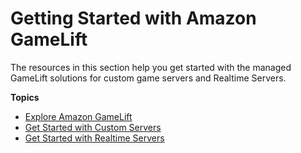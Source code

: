 # Getting Started with Amazon GameLift<a name="getting-started-intro"></a>

The resources in this section help you get started with the managed GameLift solutions for custom game servers and Realtime Servers\.

**Topics**
+ [Explore Amazon GameLift](gamelift-explore.md)
+ [Get Started with Custom Servers](gamelift-integration.md)
+ [Get Started with Realtime Servers](realtime-plan.md)